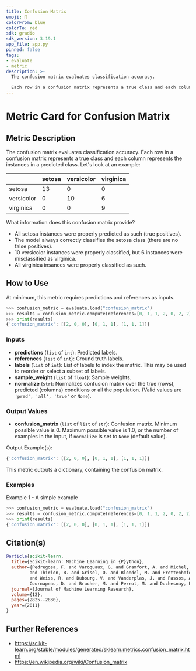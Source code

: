 ```yaml
---
title: Confusion Matrix
emoji: 🤗 
colorFrom: blue
colorTo: red
sdk: gradio
sdk_version: 3.19.1
app_file: app.py
pinned: false
tags:
- evaluate
- metric
description: >-
  The confusion matrix evaluates classification accuracy. 

  Each row in a confusion matrix represents a true class and each column represents the instances in a predicted class.
---
```


# Metric Card for Confusion Matrix


## Metric Description

The confusion matrix evaluates classification accuracy. Each row in a confusion matrix represents a true class and each column represents the instances in a predicted class. Let's look at an example:

|            | setosa | versicolor | virginica |
| ---------- | ------ | ---------- | --------- |
| setosa     | 13     | 0          | 0         |
| versicolor | 0      | 10         | 6         |
| virginica  | 0      | 0          | 9         |

What information does this confusion matrix provide?

* All setosa instances were properly predicted as such (true positives).
* The model always correctly classifies the setosa class (there are no false positives).
* 10 versicolor instances were properly classified, but 6 instances were misclassified as virginica.
* All virginica insances were properly classified as such.


## How to Use

At minimum, this metric requires predictions and references as inputs.

```python
>>> confusion_metric = evaluate.load("confusion_matrix")
>>> results = confusion_metric.compute(references=[0, 1, 1, 2, 0, 2, 2], predictions=[0, 2, 1, 1, 0, 2, 0])
>>> print(results)
{'confusion_matrix': [[2, 0, 0], [0, 1, 1], [1, 1, 1]]}
```


### Inputs
- **predictions** (`list` of `int`): Predicted labels.
- **references** (`list` of `int`): Ground truth labels.
- **labels** (`list` of `int`): List of labels to index the matrix. This may be used to reorder or select a subset of labels.
- **sample_weight** (`list` of `float`): Sample weights.
- **normalize** (`str`): Normalizes confusion matrix over the true (rows), predicted (columns) conditions or all the population. (Valid values are `'pred', 'all', 'true'` or `None`).


### Output Values
- **confusion_matrix** (`list` of `list` of `str`): Confusion matrix. Minimum possible value is 0. Maximum possible value is 1.0, or the number of examples in the input, if `normalize` is set to `None` (default value).

Output Example(s):
```python
{'confusion_matrix': [[2, 0, 0], [0, 1, 1], [1, 1, 1]]}
```

This metric outputs a dictionary, containing the confusion matrix.


### Examples

Example 1 - A simple example

```python
>>> confusion_metric = evaluate.load("confusion_matrix")
>>> results = confusion_metric.compute(references=[0, 1, 1, 2, 0, 2, 2], predictions=[0, 2, 1, 1, 0, 2, 0])
>>> print(results)
{'confusion_matrix': [[2, 0, 0], [0, 1, 1], [1, 1, 1]]}
```

## Citation(s)
```bibtex
@article{scikit-learn,
  title={Scikit-learn: Machine Learning in {P}ython},
  author={Pedregosa, F. and Varoquaux, G. and Gramfort, A. and Michel, V.
         and Thirion, B. and Grisel, O. and Blondel, M. and Prettenhofer, P.
         and Weiss, R. and Dubourg, V. and Vanderplas, J. and Passos, A. and
         Cournapeau, D. and Brucher, M. and Perrot, M. and Duchesnay, E.},
  journal={Journal of Machine Learning Research},
  volume={12},
  pages={2825--2830},
  year={2011}
}
```


## Further References

* https://scikit-learn.org/stable/modules/generated/sklearn.metrics.confusion_matrix.html
* https://en.wikipedia.org/wiki/Confusion_matrix